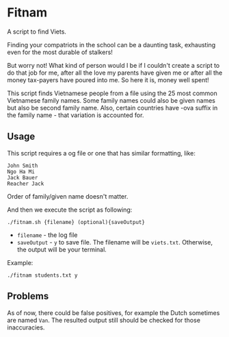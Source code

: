 # Fitnam
A script to find Viets.

Finding your compatriots in the school can be a daunting task, exhausting even for the most durable of stalkers!

But worry not! What kind of person would I be if I couldn't create a script to do that job for me, after all the love my parents have given me or after all the money tax-payers have poured into me. So here it is, money well spent!

This script finds Vietnamese people from a file using the 25 most common Vietnamese family names. Some family names could also be given names but also be second family name. Also, certain countries have -ova suffix in the family name - that variation is accounted for. 

## Usage

This script requires a og file or one that has similar formatting, like:

    John Smith
    Ngo Ha Mi
    Jack Bauer
    Reacher Jack

Order of family/given name doesn't matter.
    
And then we execute the script as following:

    ./fitnam.sh {filename} (optional){saveOutput}
    
- `filename` - the log file
- `saveOutput` - `y` to save file. The filename will be `viets.txt`. Otherwise, the output will be your terminal.

Example:

    ./fitnam students.txt y
    
## Problems

As of now, there could be false positives, for example the Dutch sometimes are named `Van`. The resulted output still should be checked for those inaccuracies.
